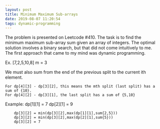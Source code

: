 ```yaml
---
layout: post
title: Minimum Maximum Sub-arrays
date: 2019-08-07 11:20:54
tags: dynamic-programming
---
```



The problem is presented on Leetcode #410. The task is to find the minimum
maximum sub-array sum given an array of integers. The optimal solution involves
a binary search, but that did not come intuitively to me. The first approach
that came to my mind was dynamic programming.

Ex.
	[7,2,5,10,8]
	m = 3

<script src="https://gist.github.com/Jyang772/e2e8651468d73a4acf0652e5d3f1f97d#file-410.js"></script>



We must also sum from the end of the previous split to the current ith element.
	
	For dp[4][3] - dp[3][2], this means the mth split (last split) has a sum of {10}.
	For dp[4][2] - dp[3][1], the last split has a sum of {5,10}

	
Example:
	    dp[1][1] = 7
	    dp[2][1] = 9

	    dp[3][2] = min(dp[3][2],max(dp[1][1],sum{2,5}))
	    dp[3][2] = min(dp[3][2],max(dp[2][1],sum{5}))
	    dp[3][2] = 7
	
	
